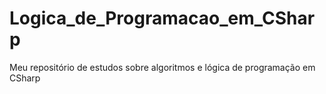 # Logica_de_Programacao_em_CSharp
Meu repositório de estudos sobre algoritmos e lógica de programação em CSharp
